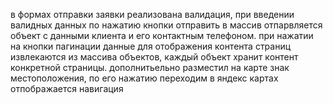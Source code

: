 в формах отправки заявки реализована валидация, при введении валидных данных по нажатию кнопки отправить в массив отпарвляется объект с данными клиента и его контактным телефоном.
при нажатии на кнопки пагинации данные для отображения контента страниц извлекаются из массива объектов, каждый объект хранит контент конкретной страницы.
дополнитьельно разместил на карте знак местоположения, по его нажатию переходим в яндекс картах отпображается навигация

